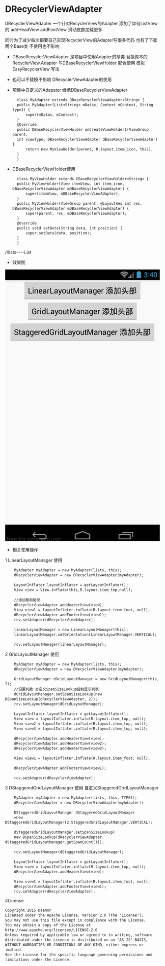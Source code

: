 # DRecyclerViewAdapter

DRecyclerViewAdapter  一个针对RecyclerView的Adapter 
添加了如何ListView的 addHeadView  addFootView  滑动底部加载更多


同时为了减少每次都要自己实现RecyclerView的Adapter写很多代码  也有了下面两个Base类 不使用也不影响


- DBaseRecyclerViewAdapter   是项目中使用Adapter的基类  替换原本的RecyclerView.Adapter 与DBaseRecyclerViewHolder 配合使用      模拟EasyRecyclerView 写法

- 也可以不替换不影响 DRecyclerViewAdapter的使用

- 项目中自定义的Adapater 继承DBaseRecyclerViewAdapter

        class MyAdapter extends DBaseRecyclerViewAdapter<String> {
        public MyAdapter(List<String> mDatas, Context mContext, String type1) {
            super(mDatas, mContext);
        }
        @Override
        public DBaseRecyclerViewHolder onCreateViewHolder1(ViewGroup parent, 
        int viewType, DBaseRecyclerViewAdapter dBaseRecyclerViewAdapter) {
            return new MyViewHolder(parent, R.layout.item_icon, this);
        }
        }


- DBaseRecyclerViewHolder使用

        class MyViewHolder extends DBaseRecyclerViewHolder<String> {
        public MyViewHolder(View itemView, int item_icon, DBaseRecyclerViewAdapter mDBaseRecyclerViewAdapter) {
            super(itemView, mDBaseRecyclerViewAdapter);
        }
        public MyViewHolder(ViewGroup parent, @LayoutRes int res, DBaseRecyclerViewAdapter mDBaseRecyclerViewAdapter) {
            super(parent, res, mDBaseRecyclerViewAdapter);
        }
        @Override
        public void setData(String data, int position) {
            super.setData(data, position);
        }
        }

//lists----List<String> 


- 效果图

![GIF.gif](https://github.com/Daemon1993/DRecyclerViewAdapter/blob/master/GIF.gif)


- 相关使用操作

1  LinearLayoutManager 使用  

        MyAdapter myAdapter = new MyAdapter(lists, this);
        dRecyclerViewAdapter = new DRecyclerViewAdapter(myAdapter);

        LayoutInflater layoutInflater = getLayoutInflater();
        View view = View.inflate(this,R.layout.item_top,null);

        //添加都和尾部
        dRecyclerViewAdapter.addHeaderView(view);
        View view1 = layoutInflater.inflate(R.layout.item_foot, null);
        dRecyclerViewAdapter.addFooterView(view1);
        rcv.setAdapter(dRecyclerViewAdapter);

        linearLayoutManager = new LinearLayoutManager(this);
        linearLayoutManager.setOrientation(LinearLayoutManager.VERTICAL);

        rcv.setLayoutManager(linearLayoutManager);


 2 GridLayoutManager 使用
  
        MyAdapter myAdapter = new MyAdapter(lists, this);
        dRecyclerViewAdapter = new DRecyclerViewAdapter(myAdapter);

        GridLayoutManager dGridLayoutManager = new GridLayoutManager(this, 2);
        //设置列数 自定义SpanSizeLookup控制显示列表
        dGridLayoutManager.setSpanSizeLookup(new DSpanSizeLookup(dRecyclerViewAdapter, 2));
        rcv.setLayoutManager(dGridLayoutManager);

        LayoutInflater layoutInflater = getLayoutInflater();
        View view = layoutInflater.inflate(R.layout.item_top, null);
        View view2 = layoutInflater.inflate(R.layout.item_top, null);
        View view3 = layoutInflater.inflate(R.layout.item_top, null);

        dRecyclerViewAdapter.addHeaderView(view);
        dRecyclerViewAdapter.addHeaderView(view2);
        dRecyclerViewAdapter.addHeaderView(view3);

        View view1 = layoutInflater.inflate(R.layout.item_foot, null);

        dRecyclerViewAdapter.addFooterView(view1);

        rcv.setAdapter(dRecyclerViewAdapter);

3 DStaggeredGridLayoutManager 使用 自定义StaggeredGridLayoutManager

        MyAdapter myAdapter = new MyAdapter(lists, this, TYPE3);
        dRecyclerViewAdapter = new DRecyclerViewAdapter(myAdapter);

        DStaggeredGridLayoutManager dStaggeredGridLayoutManager 
        =new DStaggeredGridLayoutManager(2,StaggeredGridLayoutManager.VERTICAL);

        dStaggeredGridLayoutManager.setSpanSizeLookup(
        new DSpanSizeLookup(dRecyclerViewAdapter, dStaggeredGridLayoutManager.getSpanCount()));

        rcv.setLayoutManager(dStaggeredGridLayoutManager);

        LayoutInflater layoutInflater = getLayoutInflater();
        View view = layoutInflater.inflate(R.layout.item_top, null);
        dRecyclerViewAdapter.addHeaderView(view);

        View view1 = layoutInflater.inflate(R.layout.item_foot, null);
        dRecyclerViewAdapter.addFooterView(view1);
        rcv.setAdapter(dRecyclerViewAdapter);


#License

    Copyright 2015 Daemon
    Licensed under the Apache License, Version 2.0 (the "License");
    you may not use this file except in compliance with the License.
    You may obtain a copy of the License at
    http://www.apache.org/licenses/LICENSE-2.0
    Unless required by applicable law or agreed to in writing, software
    distributed under the License is distributed on an "AS IS" BASIS,
    WITHOUT WARRANTIES OR CONDITIONS OF ANY KIND, either express or implied.
    See the License for the specific language governing permissions and
    limitations under the License.
